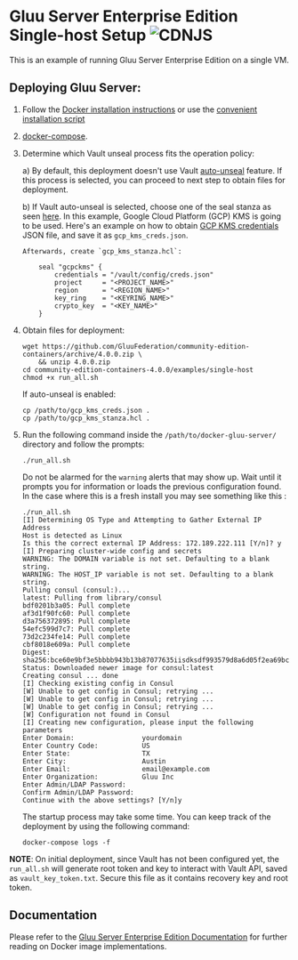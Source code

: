 # Gluu Server Enterprise Edition Single-host Setup ![CDNJS](https://img.shields.io/badge/UNDERCONSTRUCTION-red.svg?style=for-the-badge)

This is an example of running Gluu Server Enterprise Edition on a single VM.

## Deploying Gluu Server:

1)  Follow the [Docker installation instructions](https://docs.docker.com/install/linux/docker-ce/ubuntu/#install-using-the-repository) or use the [convenient installation script](https://docs.docker.com/install/linux/docker-ce/ubuntu/#install-using-the-convenience-script)

1)  [docker-compose](https://docs.docker.com/compose/install/#install-compose).

1)  Determine which Vault unseal process fits the operation policy:

    a)  By default, this deployment doesn't use Vault [auto-unseal](https://www.vaultproject.io/docs/concepts/seal.html#auto-unseal) feature.
        If this process is selected, you can proceed to next step to obtain files for deployment.

    b)  If Vault auto-unseal is selected, choose one of the seal stanza as seen [here](https://www.vaultproject.io/docs/configuration/seal/index.html).
        In this example, Google Cloud Platform (GCP) KMS is going to be used. Here's an example on how to obtain [GCP KMS credentials](https://shadow-soft.com/vault-auto-unseal/) JSON file, and save it as `gcp_kms_creds.json`.

        Afterwards, create `gcp_kms_stanza.hcl`:

            seal "gcpckms" {
                credentials = "/vault/config/creds.json"
                project     = "<PROJECT_NAME>"
                region      = "<REGION_NAME>"
                key_ring    = "<KEYRING_NAME>"
                crypto_key  = "<KEY_NAME>"
            }

1)  Obtain files for deployment:

        wget https://github.com/GluuFederation/community-edition-containers/archive/4.0.0.zip \
            && unzip 4.0.0.zip
        cd community-edition-containers-4.0.0/examples/single-host
        chmod +x run_all.sh

    If auto-unseal is enabled:

        cp /path/to/gcp_kms_creds.json .
        cp /path/to/gcp_kms_stanza.hcl .

1)  Run the following command inside the `/path/to/docker-gluu-server/` directory and follow the prompts:

        ./run_all.sh

    Do not be alarmed for the `warning` alerts that may show up. Wait until  it prompts you for information or loads the previous configuration found. In the case where this is a fresh install you may see something like this :

        ./run_all.sh
        [I] Determining OS Type and Attempting to Gather External IP Address
        Host is detected as Linux
        Is this the correct external IP Address: 172.189.222.111 [Y/n]? y
        [I] Preparing cluster-wide config and secrets
        WARNING: The DOMAIN variable is not set. Defaulting to a blank string.
        WARNING: The HOST_IP variable is not set. Defaulting to a blank string.
        Pulling consul (consul:)...
        latest: Pulling from library/consul
        bdf0201b3a05: Pull complete
        af3d1f90fc60: Pull complete
        d3a756372895: Pull complete
        54efc599d7c7: Pull complete
        73d2c234fe14: Pull complete
        cbf8018e609a: Pull complete
        Digest: sha256:bce60e9bf3e5bbbb943b13b87077635iisdksdf993579d8a6d05f2ea69bccd
        Status: Downloaded newer image for consul:latest
        Creating consul ... done
        [I] Checking existing config in Consul
        [W] Unable to get config in Consul; retrying ...
        [W] Unable to get config in Consul; retrying ...
        [W] Unable to get config in Consul; retrying ...
        [W] Configuration not found in Consul
        [I] Creating new configuration, please input the following parameters
        Enter Domain:                 yourdomain
        Enter Country Code:           US
        Enter State:                  TX
        Enter City:                   Austin
        Enter Email:                  email@example.com
        Enter Organization:           Gluu Inc
        Enter Admin/LDAP Password:
        Confirm Admin/LDAP Password:
        Continue with the above settings? [Y/n]y


    The startup process may take some time. You can keep track of the deployment by using the following command:

        docker-compose logs -f

__NOTE__: On initial deployment, since Vault has not been configured yet, the `run_all.sh` will generate root token and key to interact with Vault API, saved as `vault_key_token.txt`. Secure this file as it contains recovery key and root token.

## Documentation

Please refer to the [Gluu Server Enterprise Edition Documentation](https://gluu.org/docs/de/4.0.0) for further reading on Docker image implementations.
